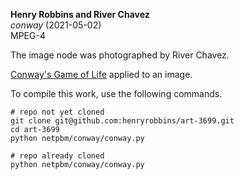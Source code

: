 **Henry Robbins and River Chavez**<br/>
*conway* (2021-05-02)<br/>
MPEG-4

The image node was photographed by River Chavez.

[Conway's Game of Life](https://en.wikipedia.org/wiki/Conway%27s_Game_of_Life)
applied to an image.

To compile this work, use the following commands.

```
# repo not yet cloned
git clone git@github.com:henryrobbins/art-3699.git
cd art-3699
python netpbm/conway/conway.py

# repo already cloned
python netpbm/conway/conway.py
```
